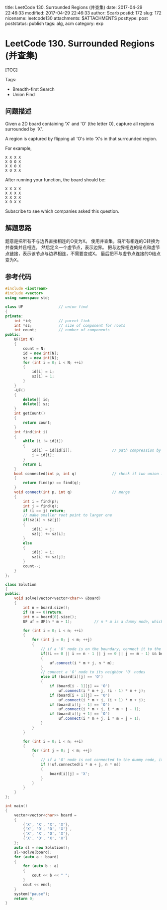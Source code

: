 title: LeetCode 130. Surrounded Regions (并查集)
date: 2017-04-29 22:46:33
modified: 2017-04-29 22:46:33
author: Scarb
postid: 172
slug: 172
nicename: leetcode130
attachments: $ATTACHMENTS
posttype: post
poststatus: publish
tags: alg, acm
category: exp

# LeetCode 130. Surrounded Regions (并查集)

[TOC]

Tags:
-  Breadth-first Search 
-  Union Find
## 问题描述
Given a 2D board containing 'X' and 'O' (the letter O), capture all regions surrounded by 'X'.

A region is captured by flipping all 'O's into 'X's in that surrounded region.

For example,
```
X X X X
X O O X
X X O X
X O X X
```
After running your function, the board should be:
```
X X X X
X X X X
X X X X
X O X X
```
Subscribe to see which companies asked this question.

## 解题思路
题意是把所有不与边界直接相连的O变为X。
使用并查集，将所有相连的O转换为并查集并且相连。
然后定义一个虚节点，表示边界。
把与边界相连的结点和虚节点链接，表示该节点与边界相连，不需要变成X。
最后把不与虚节点连接的O结点变为X。

## 参考代码
```C++
#include <iostream>
#include <vector>
using namespace std;

class UF				// union find
{
private:
	int *id;			// parent link
	int *sz;			// size of component for roots
	int count;			// number of components
public:
	UF(int N)
	{
		count = N;
		id = new int[N];
		sz = new int[N];
		for (int i = 0; i < N; ++i)
		{
			id[i] = i;
			sz[i] = 1;
		}
	}
	~UF()
	{
		delete[] id;
		delete[] sz;
	}
	int getCount()
	{
		return count;
	}
	int find(int i)
	{
		while (i != id[i])
		{
			id[i] = id[id[i]];					// path compression by halving
			i = id[i];
		}
		return i;
	}
	bool connected(int p, int q)				// check if two union is connected
	{
		return find(p) == find(q);
	}
	void connect(int p, int q)					// merge
	{
		int i = find(p);
		int j = find(q);
		if (i == j) return;
		// make smaller root point to larger one
		if(sz[i] < sz[j])
		{
			id[i] = j;
			sz[j] += sz[i];
		}
		else
		{
			id[j] = i;
			sz[i] += sz[j];
		}
		count--;
	}
};

class Solution
{
public:
	void solve(vector<vector<char>> &board)
	{
		int n = board.size();
		if (n == 0)return;
		int m = board[0].size();
		UF uf = UF(n * m + 1);			// n * m is a dummy node, which means boundary

		for (int i = 0; i < n; ++i)
		{
			for (int j = 0; j < m; ++j)
			{
				// if a 'O' node is on the boundary, connect it to the dummy node
				if((i == 0 || i == n - 1 || j == 0 || j == m - 1) && board[i][j] == 'O')
				{
					uf.connect(i * m + j, n * m);
				}
				// connect a 'O' node to its neighbor 'O' nodes
				else if (board[i][j] == 'O')
				{
					if (board[i - 1][j] == 'O')
						uf.connect(i * m + j, (i - 1) * m + j);
					if (board[i + 1][j] == 'O')
						uf.connect(i * m + j, (i + 1) * m + j);
					if (board[i][j - 1] == 'O')
						uf.connect(i * m + j, i * m + j - 1);
					if (board[i][j + 1] == 'O')
						uf.connect(i * m + j, i * m + j + 1);
				}
			}
		}

		for (int i = 0; i < n; ++i)
		{
			for (int j = 0; j < m; ++j)
			{
				// if a 'O' node is not connected to the dummy node, it is captured
				if (!uf.connected(i * m + j, n * m))
				{
					board[i][j] = 'X';
				}
			}
		}
	}
};

int main()
{
	vector<vector<char>> board =
	{
		{'X', 'X', 'X', 'X'},
		{'X', 'O', 'O', 'X'} ,
		{'X', 'X', 'O', 'X'},
		{'X', 'O', 'X', 'X'}
	};
	auto sl = new Solution();
	sl->solve(board);
	for (auto a : board)
	{
		for (auto b : a)
		{
			cout << b << " ";
		}
		cout << endl;
	}
	system("pause");
	return 0;
}
```